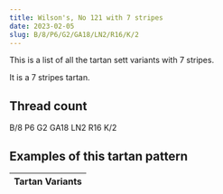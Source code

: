 ```yaml
---
title: Wilson's, No 121 with 7 stripes
date: 2023-02-05
slug: B/8/P6/G2/GA18/LN2/R16/K/2
---
```

This is a list of all the tartan sett variants with 7 stripes.

It is a 7 stripes tartan.


## Thread count
B/8 P6 G2 GA18 LN2 R16 K/2

## Examples of this tartan pattern

| Tartan Variants |
|---------------|
